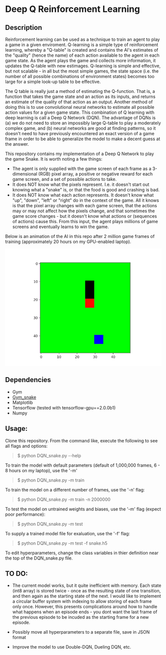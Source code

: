 # Deep Q Reinforcement Learning

## Description
Reinforcement learning can be used as a technique to train an agent to play a game in a given enviroment. Q-learning is a simple type of reinforcement learning, whereby a "Q-table" is created and contains the AI's estimates of the "quality" (hence the name) of each action available to the agent in each game state. As the agent plays the game and collects more information, it updates the Q-table with new estimages. Q-learning is simple and effective, but not scalable - in all but the most simple games, the state space (i.e. the number of all possible combinations of environment states) becomes too large for a simple look-up table to be effective. 

The Q table is really just a method of estimating the Q-function. That is, a function that takes the game state and an action as its inputs, and returns an estimate of the quality of that action as an output. Another method of doing this is to use convolutional neural networks to estimate all possible action values for a given game state. This combination of Q learning with deep learning is call a Deep Q Network (DQN). The advantage of DQNs is (a) we do not need to store an impossibly large Q-table to play a moderately complex game, and (b) neural networks are good at finding patterns, so it doesn't need to have previously encountered an exact version of a game frame in order to be able to generalize the model to make a decent guess at the answer.

This repository contains my implementation of a Deep Q Network to play the game Snake. It is worth noting a few things:
- The agent is only supplied with the game screen of each frame as a 3-dimensional (RGB) pixel array, a positive or negative reward for each game screen, and a set of possible actions to take. 
- It does NOT know what the pixels represent. I.e. it doesn't start out knowing what a "snake" is, or that the food is good and crashing is bad. 
- It does NOT know what each action represents. It doesn't know what "up", "down", "left" or "right" do in the context of the game. 
All it knows is that the pixel array changes with each game screen, that the actions may or may not affect how the pixels change, and that sometimes the game score changes - but it doesn't know what actions or (sequences of actions) cause this. From this input, the agent plays millions of game screens and eventually learns to win the game. 

Below is an animation of the AI in this repo after 2 million game frames of training (approximately 20 hours on my GPU-enabled laptop).

![](snake_trained.gif)


## Dependencies
- Gym
- [Gym_snake](https://github.com/grantsrb/Gym-Snake)
- Matplotlib
- Tensorflow (tested with tensorflow-gpu==2.0.0b1)
- Numpy

## Usage:
Clone this repository. From the command like, execute the following to see all flags and options:

> $ python DQN_snake.py --help

To train the model with default parameters (default of 1,000,000 frames, 6 - 8 hours on my laptop), use the '-m'

> $ python DQN_snake.py -m train

To train the model on a different number of frames, use the '-n' flag:

> $ python DQN_snake.py -m train -n 2000000

To test the model on untrained weights and biases, use the '-m' flag (expect poor performance):

> $ python DQN_snake.py -m test

To supply a trained model file for exaluation, use the '-f' flag:

> $ python DQN_snake.py -m test -f snake.h5

To edit hyperparameters, change the class variables in thier definition near the top of the DQN_snake.py file.

## TO DO:

- The current model works, but it quite inefficient with memory. Each state (int8 array) is stored twice - once as the resulting state of one transition, and then again as the starting state of the next. I would like to implement a circular buffer system with indexing to allow storing of each frame only once. However, this presents complications around how to handle what happens when an episode ends - you dont want the last frame of the previous episode to be incuded as the starting frame for a new episode.

- Possibly move all hyperparameters to a separate file, save in JSON format

- Improve the model to use Double-DQN, Dueling DQN, etc.
 
